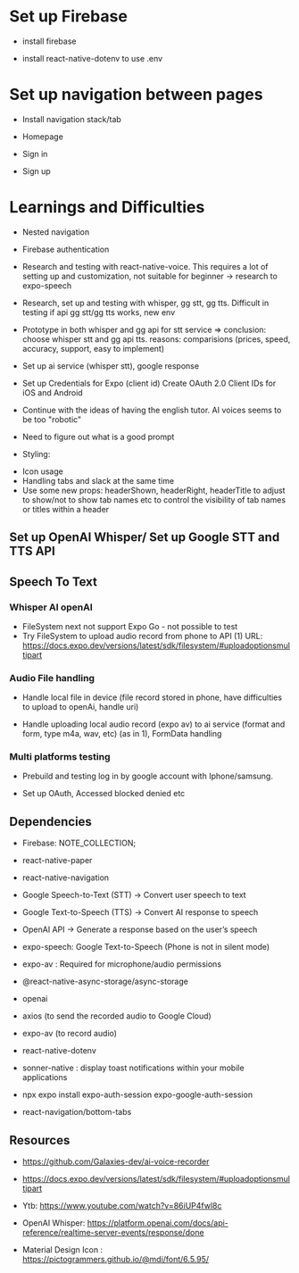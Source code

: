 # Set up Firebase

- install firebase

- install react-native-dotenv to use .env

# Set up navigation between pages

- Install navigation stack/tab

- Homepage

- Sign in

- Sign up 

# Learnings and Difficulties

- Nested navigation

- Firebase authentication

- Research and testing with react-native-voice. This requires a lot of setting up and customization, not suitable for beginner -> research to expo-speech

- Research, set up and testing with whisper, gg stt, gg tts. Difficult in testing if api gg stt/gg tts works, new env

- Prototype in both whisper and gg api for stt service => conclusion: choose whisper stt and gg api tts. reasons: comparisions (prices, speed, accuracy, support, easy to implement)

- Set up ai service (whisper stt), google response

- Set up Credentials for Expo (client id) Create OAuth 2.0 Client IDs for iOS and Android

- Continue with the ideas of having the english tutor. AI voices seems to be too "robotic"

- Need to figure out what is a good prompt

- Styling:
+ Icon usage
+ Handling tabs and slack at the same time
+ Use some new props: headerShown, headerRight, headerTitle to adjust to show/not to show tab names etc to control the visibility of tab names or titles within a header


## Set up OpenAI Whisper/ Set up Google STT and TTS API

## Speech To Text
### Whisper AI openAI
- FileSystem next not support Expo Go - not possible to test
- Try FileSystem to upload audio record from phone to API (1)
URL: https://docs.expo.dev/versions/latest/sdk/filesystem/#uploadoptionsmultipart

### Audio File handling

- Handle local file in device (file record stored in phone, have difficulties to upload to openAi, handle uri)

- Handle uploading local audio record (expo av) to ai service (format and form, type m4a, wav, etc) (as in 1), FormData handling

### Multi platforms testing

- Prebuild and testing log in by google account with Iphone/samsung.

- Set up OAuth,  Accessed blocked denied etc

## Dependencies

- Firebase: NOTE_COLLECTION;

- react-native-paper

- react-native-navigation

- Google Speech-to-Text (STT) → Convert user speech to text

- Google Text-to-Speech (TTS) → Convert AI response to speech

- OpenAI API → Generate a response based on the user’s speech

- expo-speech: Google Text-to-Speech (Phone is not in silent mode)

- expo-av : Required for microphone/audio permissions

- @react-native-async-storage/async-storage 

- openai

- axios (to send the recorded audio to Google Cloud)

- expo-av (to record audio)

- react-native-dotenv

- sonner-native : display toast notifications within your mobile applications

- npx expo install expo-auth-session expo-google-auth-session

- react-navigation/bottom-tabs


<!-- 
Consider free alternatives like: ✅ Google Gemini API (limited free access)
✅ Hugging Face Models (open-source LLMs)
✅ Local LLMs (like Llama 2, Whisper for STT) -->

## Resources

- https://github.com/Galaxies-dev/ai-voice-recorder

- https://docs.expo.dev/versions/latest/sdk/filesystem/#uploadoptionsmultipart

- Ytb: https://www.youtube.com/watch?v=86iUP4fwl8c

- OpenAI Whisper: https://platform.openai.com/docs/api-reference/realtime-server-events/response/done

- Material Design Icon : https://pictogrammers.github.io/@mdi/font/6.5.95/